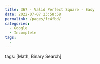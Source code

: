 ```yaml
---
title: 367 - Valid Perfect Square - Easy
date: 2022-07-07 23:58:58
permalink: /pages/fc4fbd/
categories:
  - Google
  - Incomplete
tags:
  - 
---
```

tags: [Math, Binary Search]
